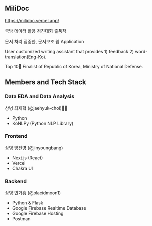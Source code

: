 ## MiliDoc

https://milidoc.vercel.app/

국방 데이터 활용 경진대회 출품작

문서 처리 집중한, 문서보조 웹 Application

User customized writing assistant that provides 1) feedback 2) word-translation(Eng-Ko).

Top 10🏅 Finalist of Republic of Korea, Ministry of National Defense.

## Members and Tech Stack

### Data EDA and Data Analysis

상병 최재혁 (@jaehyuk-choi)👨‍💻
- Python
- KoNLPy (Python NLP Library)

### Frontend 

상병 방진영 (@jinyoungbang)
- Next.js (React)
- Vercel
- Chakra UI

### Backend 

상병 민거홍 (@placidmoon1)
- Python & Flask
- Google Firebase Realtime Database
- Google Firebase Hosting 
- Postman

